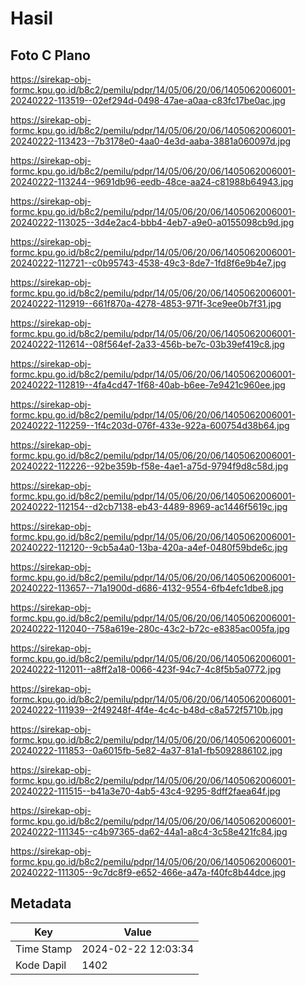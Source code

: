 # Hasil

## Foto C Plano

https://sirekap-obj-formc.kpu.go.id/b8c2/pemilu/pdpr/14/05/06/20/06/1405062006001-20240222-113519--02ef294d-0498-47ae-a0aa-c83fc17be0ac.jpg

https://sirekap-obj-formc.kpu.go.id/b8c2/pemilu/pdpr/14/05/06/20/06/1405062006001-20240222-113423--7b3178e0-4aa0-4e3d-aaba-3881a060097d.jpg

https://sirekap-obj-formc.kpu.go.id/b8c2/pemilu/pdpr/14/05/06/20/06/1405062006001-20240222-113244--9691db96-eedb-48ce-aa24-c81988b64943.jpg

https://sirekap-obj-formc.kpu.go.id/b8c2/pemilu/pdpr/14/05/06/20/06/1405062006001-20240222-113025--3d4e2ac4-bbb4-4eb7-a9e0-a0155098cb9d.jpg

https://sirekap-obj-formc.kpu.go.id/b8c2/pemilu/pdpr/14/05/06/20/06/1405062006001-20240222-112721--c0b95743-4538-49c3-8de7-1fd8f6e9b4e7.jpg

https://sirekap-obj-formc.kpu.go.id/b8c2/pemilu/pdpr/14/05/06/20/06/1405062006001-20240222-112919--661f870a-4278-4853-971f-3ce9ee0b7f31.jpg

https://sirekap-obj-formc.kpu.go.id/b8c2/pemilu/pdpr/14/05/06/20/06/1405062006001-20240222-112614--08f564ef-2a33-456b-be7c-03b39ef419c8.jpg

https://sirekap-obj-formc.kpu.go.id/b8c2/pemilu/pdpr/14/05/06/20/06/1405062006001-20240222-112819--4fa4cd47-1f68-40ab-b6ee-7e9421c960ee.jpg

https://sirekap-obj-formc.kpu.go.id/b8c2/pemilu/pdpr/14/05/06/20/06/1405062006001-20240222-112259--1f4c203d-076f-433e-922a-600754d38b64.jpg

https://sirekap-obj-formc.kpu.go.id/b8c2/pemilu/pdpr/14/05/06/20/06/1405062006001-20240222-112226--92be359b-f58e-4ae1-a75d-9794f9d8c58d.jpg

https://sirekap-obj-formc.kpu.go.id/b8c2/pemilu/pdpr/14/05/06/20/06/1405062006001-20240222-112154--d2cb7138-eb43-4489-8969-ac1446f5619c.jpg

https://sirekap-obj-formc.kpu.go.id/b8c2/pemilu/pdpr/14/05/06/20/06/1405062006001-20240222-112120--9cb5a4a0-13ba-420a-a4ef-0480f59bde6c.jpg

https://sirekap-obj-formc.kpu.go.id/b8c2/pemilu/pdpr/14/05/06/20/06/1405062006001-20240222-113657--71a1900d-d686-4132-9554-6fb4efc1dbe8.jpg

https://sirekap-obj-formc.kpu.go.id/b8c2/pemilu/pdpr/14/05/06/20/06/1405062006001-20240222-112040--758a619e-280c-43c2-b72c-e8385ac005fa.jpg

https://sirekap-obj-formc.kpu.go.id/b8c2/pemilu/pdpr/14/05/06/20/06/1405062006001-20240222-112011--a8ff2a18-0066-423f-94c7-4c8f5b5a0772.jpg

https://sirekap-obj-formc.kpu.go.id/b8c2/pemilu/pdpr/14/05/06/20/06/1405062006001-20240222-111939--2f49248f-4f4e-4c4c-b48d-c8a572f5710b.jpg

https://sirekap-obj-formc.kpu.go.id/b8c2/pemilu/pdpr/14/05/06/20/06/1405062006001-20240222-111853--0a6015fb-5e82-4a37-81a1-fb5092886102.jpg

https://sirekap-obj-formc.kpu.go.id/b8c2/pemilu/pdpr/14/05/06/20/06/1405062006001-20240222-111515--b41a3e70-4ab5-43c4-9295-8dff2faea64f.jpg

https://sirekap-obj-formc.kpu.go.id/b8c2/pemilu/pdpr/14/05/06/20/06/1405062006001-20240222-111345--c4b97365-da62-44a1-a8c4-3c58e421fc84.jpg

https://sirekap-obj-formc.kpu.go.id/b8c2/pemilu/pdpr/14/05/06/20/06/1405062006001-20240222-111305--9c7dc8f9-e652-466e-a47a-f40fc8b44dce.jpg


## Metadata

| Key        | Value               |
| ---------- | ------------------- |
| Time Stamp | 2024-02-22 12:03:34 |
| Kode Dapil | 1402                |



